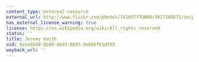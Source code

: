 ```yaml
---
content_type: external-resource
external_url: http://www.flickr.com/photos/74105777@N00/3817108671/in/photolist-6PiFqt-6PnNDG-6Pyro8-6PKxLh-6PRo9C-6RbjuN-6STKjM-6SXGQS-6V3vGF-6VmSYD-72nYff-72PXPR-773HFF-77eZPH-77JDDd-79WRxd-79WRG5-7a9j4w-7jAGbH-7t4Bfs-7ugvQN-e6NX18-e7aD69-8Ldgdy-bpGz4X-8wdoJ5-9R4v42-9diDWC-a4zmK9-a4zpAu-amju5j-cf5QS3-9dbfQk-aNLWKZ-aNLXvX-7LvryL-8NyUaq-9cKidD-7Gvs8J-8EgCVh-9BhizJ-9BhiAJ-8b1bnm-7XzRHT-bpGyED-bVAQmT-7W7nGA-an1Gpd-aoCiFK-bpGzon-agVNjQ
has_external_license_warning: true
license: https://en.wikipedia.org/wiki/All_rights_reserved
status: ''
title: Jeremy Keith
uid: 6ece5b8d-9b48-4bd3-8047-9eb9bf61df03
wayback_url: ''
---
```


